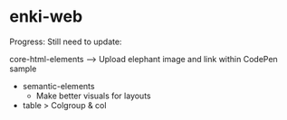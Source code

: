 # enki-web

Progress: Still need to update:

core-html-elements
--> Upload elephant image and link within CodePen sample


* semantic-elements
  - Make better visuals for layouts
* table > Colgroup & col

